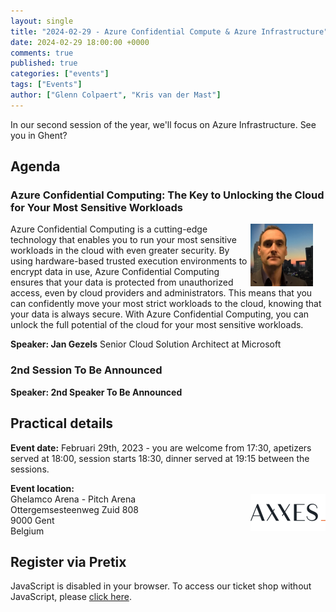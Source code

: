 ```yaml
---
layout: single
title: "2024-02-29 - Azure Confidential Compute & Azure Infrastructure"
date: 2024-02-29 18:00:00 +0000
comments: true
published: true
categories: ["events"]
tags: ["Events"]
author: ["Glenn Colpaert", "Kris van der Mast"]
---
```


In our second session of the year, we'll focus on Azure Infrastructure. See you in Ghent?

## Agenda

### Azure Confidential Computing: The Key to Unlocking the Cloud for Your Most Sensitive Workloads

<img src="/assets/media/speakers/jan-gezels.jpg" alt="Jan Gezels" align="right" height="100" width="100" style="margin-right: 20px;">Azure Confidential Computing is a cutting-edge technology that enables you to run your most sensitive workloads in the cloud with even greater security. By using hardware-based trusted execution environments to encrypt data in use, Azure Confidential Computing ensures that your data is protected from unauthorized access, even by cloud providers and administrators. This means that you can confidently move your most strict workloads to the cloud, knowing that your data is always secure. With Azure Confidential Computing, you can unlock the full potential of the cloud for your most sensitive workloads.

**Speaker: Jan Gezels** Senior Cloud Solution Architect at Microsoft

### 2nd Session To Be Announced

**Speaker: 2nd Speaker To Be Announced**

## Practical details

**Event date:** Februari 29th, 2023 - you are welcome from 17:30, apetizers served at 18:00, session starts 18:30, dinner served at 19:15 between the sessions.

**Event location:**<br />
<img width="120" height="60" align="right" alt="Axxess" src="/assets/media/sponsors/logo-axxes.png">Ghelamco Arena - Pitch Arena<br/>
Ottergemsesteenweg Zuid 808<br/>
9000 Gent<br/>
Belgium

## Register via Pretix

<link rel="stylesheet" type="text/css" href="https://pretix.eu/azug/2024022/widget/v1.css">
<script type="text/javascript" src="https://pretix.eu/widget/v1.en.js" async></script>
<pretix-widget event="https://pretix.eu/azug/2024022/" single-item-select="button"></pretix-widget>
<noscript>
   <div class="pretix-widget">
        <div class="pretix-widget-info-message">
            JavaScript is disabled in your browser. To access our ticket shop without JavaScript, please <a target="_blank" rel="noopener" href="https://pretix.eu/azug/2024022/">click here</a>.
        </div>
    </div>
</noscript>
